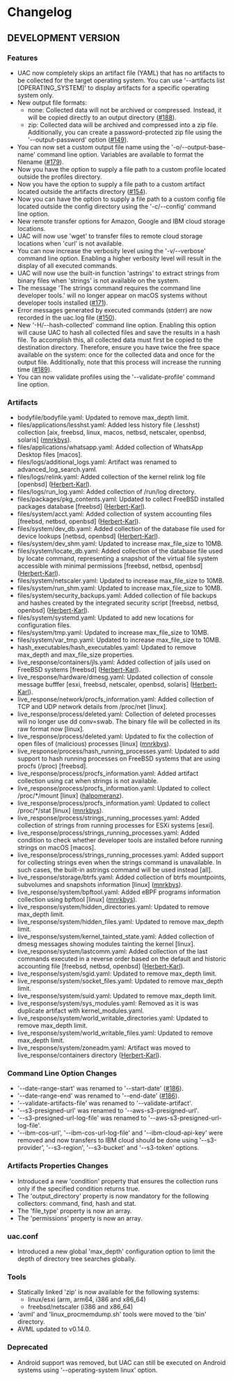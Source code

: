 # Changelog

## DEVELOPMENT VERSION

### Features

- UAC now completely skips an artifact file (YAML) that has no artifacts to be collected for the target operating system. You can use '--artifacts list [OPERATING_SYSTEM]' to display artifacts for a specific operating system only.
- New output file formats:
  - none: Collected data will not be archived or compressed. Instead, it will be copied directly to an output directory ([#188](https://github.com/tclahr/uac/issues/188)).
  - zip: Collected data will be archived and compressed into a zip file. Additionally, you can create a password-protected zip file using the '--output-password' option ([#149](https://github.com/tclahr/uac/issues/149)).
- You can now set a custom output file name using the '-o/--output-base-name' command line option. Variables are available to format the filename ([#179](https://github.com/tclahr/uac/issues/179)).
- Now you have the option to supply a file path to a custom profile located outside the profiles directory.
- Now you have the option to supply a file path to a custom artifact located outside the artifacts directory ([#154](https://github.com/tclahr/uac/issues/154)).
- Now you can have the option to supply a file path to a custom config file located outside the config directory using the '-c/--config' command line option.
- New remote transfer options for Amazon, Google and IBM cloud storage locations.
- UAC will now use 'wget' to transfer files to remote cloud storage locations when 'curl' is not available.
- You can now increase the verbosity level using the '-v/--verbose' command line option. Enabling a higher verbosity level will result in the display of all executed commands.
- UAC will now use the built-in function 'astrings' to extract strings from binary files when 'strings' is not available on the system.
- The message 'The strings command requires the command line developer tools.' will no longer appear on macOS systems without developer tools installed ([#171](https://github.com/tclahr/uac/issues/171)).
- Error messages generated by executed commands (stderr) are now recorded in the uac.log file ([#150](https://github.com/tclahr/uac/issues/150)).
- New '-H/--hash-collected' command line option. Enabling this option will cause UAC to hash all collected files and save the results in a hash file. To accomplish this, all collected data must first be copied to the destination directory. Therefore, ensure you have twice the free space available on the system: once for the collected data and once for the output file. Additionally, note that this process will increase the running time ([#189](https://github.com/tclahr/uac/issues/189)).
- You can now validate profiles using the '--validate-profile' command line option.

### Artifacts

- bodyfile/bodyfile.yaml: Updated to remove max_depth limit.
- files/applications/lesshst.yaml: Added less history file (.lesshst) collection [aix, freebsd, linux, macos, netbsd, netscaler, openbsd, solaris] ([mnrkbys](https://github.com/mnrkbys)).
- files/applications/whatsapp.yaml: Added collection of WhatsApp Desktop files [macos].
- files/logs/additional_logs.yaml: Artifact was renamed to advanced_log_search.yaml.
- files/logs/relink.yaml: Added collection of the kernel relink log file [openbsd] ([Herbert-Karl](https://github.com/Herbert-Karl)).
- files/logs/run_log.yaml: Added collection of /run/log directory.
- files/packages/pkg_contents.yaml: Updated to collect FreeBSD installed packages database [freebsd] ([Herbert-Karl](https://github.com/Herbert-Karl)).
- files/system/acct.yaml: Added collection of system accounting files [freebsd, netbsd, openbsd] ([Herbert-Karl](https://github.com/Herbert-Karl)).
- files/system/dev_db.yaml: Added collection of the database file used for device lookups [netbsd, openbsd] ([Herbert-Karl](https://github.com/Herbert-Karl)).
- files/system/dev_shm.yaml: Updated to increase max_file_size to 10MB.
- files/system/locate_db.yaml: Added collection of the database file used by locate command, representing a snapshot of the virtual file system accessible with minimal permissions [freebsd, netbsd, openbsd] ([Herbert-Karl](https://github.com/Herbert-Karl)).
- files/system/netscaler.yaml: Updated to increase max_file_size to 10MB.
- files/system/run_shm.yaml: Updated to increase max_file_size to 10MB.
- files/system/security_backups.yaml: Added collection of file backups and hashes created by the integrated security script [freebsd, netbsd, openbsd] ([Herbert-Karl](https://github.com/Herbert-Karl)).
- files/system/systemd.yaml: Updated to add new locations for configuration files.
- files/system/tmp.yaml: Updated to increase max_file_size to 10MB.
- files/system/var_tmp.yaml: Updated to increase max_file_size to 10MB.
- hash_executables/hash_executables.yaml: Updated to remove max_depth and max_file_size properties.
- live_response/containers/jls.yaml: Added collection of jails used on FreeBSD systems [freebsd] ([Herbert-Karl](https://github.com/Herbert-Karl)).
- live_response/hardware/dmesg.yaml: Updated collection of console message bufffer [esxi, freebsd, netscaler, openbsd, solaris] ([Herbert-Karl](https://github.com/Herbert-Karl)).
- live_response/network/procfs_information.yaml: Added collection of TCP and UDP network details from /proc/net [linux]. 
- live_response/process/deleted.yaml: Collection of deleted processes will no longer use dd conv=swab. The binary file will be collected in its raw format now [linux].
- live_response/process/deleted.yaml: Updated to fix the collection of open files of (malicious) processes [linux] ([mnrkbys](https://github.com/mnrkbys)).
- live_response/process/hash_running_processes.yaml: Updated to add support to hash running processes on FreeBSD systems that are using procfs (/proc) [freebsd].
- live_response/process/procfs_information.yaml: Added artifact collection using cat when strings is not available.
- live_response/process/procfs_information.yaml: Updated to collect /proc/*/mount [linux] ([halpomeranz](https://github.com/halpomeranz)).
- live_response/process/procfs_information.yaml: Updated to collect /proc/*/stat [linux] ([mnrkbys](https://github.com/mnrkbys)).
- live_response/process/strings_running_processes.yaml: Added collection of strings from running processes for ESXi systems [esxi].
- live_response/process/strings_running_processes.yaml: Added condition to check whether developer tools are installed before running strings on macOS [macos].
- live_response/process/strings_running_processes.yaml: Added support for collecting strings even when the strings command is unavailable. In such cases, the built-in astrings command will be used instead [all].
- live_response/storage/btrfs.yaml: Added collection of btrfs mountpoints, subvolumes and snapshots information [linux] ([mnrkbys](https://github.com/mnrkbys)).
- live_response/system/bpftool.yaml: Added eBPF programs information collection using bpftool [linux] ([mnrkbys](https://github.com/mnrkbys)).
- live_response/system/hidden_directories.yaml: Updated to remove max_depth limit.
- live_response/system/hidden_files.yaml: Updated to remove max_depth limit.
- live_response/system/kernel_tainted_state.yaml: Added collection of dmesg messages showing modules tainting the kernel [linux].
- live_response/system/lastcomm.yaml: Added collection of the last commands executed in a reverse order based on the default and historic accounting file [freebsd, netbsd, openbsd] ([Herbert-Karl](https://github.com/Herbert-Karl)).
- live_response/system/sgid.yaml: Updated to remove max_depth limit.
- live_response/system/socket_files.yaml: Updated to remove max_depth limit.
- live_response/system/suid.yaml: Updated to remove max_depth limit.
- live_response/system/sys_modules.yaml: Removed as it is was duplicate artifact with kernel_modules.yaml.
- live_response/system/world_writable_directories.yaml: Updated to remove max_depth limit.
- live_response/system/world_writable_files.yaml: Updated to remove max_depth limit.
- live_response/system/zoneadm.yaml: Artifact was moved to live_response/containers directory ([Herbert-Karl](https://github.com/Herbert-Karl)).

### Command Line Option Changes

- '--date-range-start' was renamed to '--start-date' ([#186](https://github.com/tclahr/uac/issues/186)).
- '--date-range-end' was renamed to '--end-date' ([#186](https://github.com/tclahr/uac/issues/186)).
- '--validate-artifacts-file' was renamed to '--validate-artifact'.
- '--s3-presigned-url' was renamed to '--aws-s3-presigned-url'.
- '--s3-presigned-url-log-file' was renamed to '--aws-s3-presigned-url-log-file'.
- '--ibm-cos-url', '--ibm-cos-url-log-file' and '--ibm-cloud-api-key' were removed and now transfers to IBM cloud should be done using '--s3-provider', '--s3-region', '--s3-bucket' and '--s3-token' options.

### Artifacts Properties Changes

- Introduced a new 'condition' property that ensures the collection runs only if the specified condition returns true.
- The 'output_directory' property is now mandatory for the following collectors: command, find, hash and stat.
- The 'file_type' property is now an array.
- The 'permissions' property is now an array.

### uac.conf

- Introduced a new global 'max_depth' configuration option to limit the depth of directory tree searches globally.

### Tools

- Statically linked 'zip' is now available for the following systems:
  - linux/esxi (arm, arm64, i386 and x86_64)
  - freebsd/netscaler (i386 and x86_64)
- 'avml' and 'linux_procmemdump.sh' tools were moved to the 'bin' directory.
- AVML updated to v0.14.0.

### Deprecated

- Android support was removed, but UAC can still be executed on Android systems using '--operating-system linux' option.
